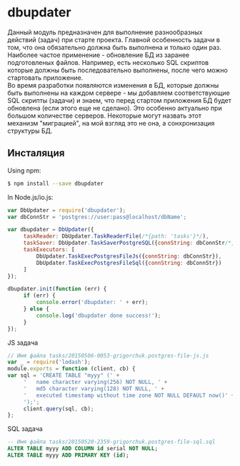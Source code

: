 ﻿# dbupdater

Данный модуль предназначен для выполнение разнообразных действий (задач) при старте проекта.
Главной особенность задачи в том, что она обязательно должна быть выполнена и только один раз.
Наиболее частое применение - обновление БД из заранее подготовленых файлов.
Например, есть несколько SQL скриптов которые должны быть последовательно выполнены, после чего можно стартовать приложение.
<br/>
Во время разработки появляются изменения в БД, которые должны быть выполнены на каждом сервере - мы добавляем соответствующие SQL скрипты (задачи)
и знаем, что перед стартом приложения БД будет обновлена (если этого еще не сделано). Это особенно актуально при большом количестве серверов.
Некоторые могут назвать этот механизм "миграцией", на мой взгляд это не она, а сонхронизация структуры БД.

## Инсталяция

Using npm:

```bash
$ npm install --save dbupdater
```

In Node.js/io.js:

```js
var DbUpdater = require('dbupdater');
var dbConnStr = 'postgres://user:pass@localhost/dbName';

var dbupdater = DbUpdater({
     taskReader: DbUpdater.TaskReaderFile(/*{path: 'tasks'}*/),
     taskSaver: DbUpdater.TaskSaverPostgreSQL({connString: dbConnStr/*, dbTable: 'tasks'*/}),
     taskExecutors: [
         DbUpdater.TaskExecPostgresFileJs({connString: dbConnStr}),
         DbUpdater.TaskExecPostgresFileSql({connString: dbConnStr})
     ]
});

dbupdater.init(function (err) {
     if (err) {
         console.error('dbupdater: ' + err);
     } else {
         console.log('dbupdater done success!');
     }
});
```

JS задача
```js
// Имя файла tasks/20150506-0053-grigorchuk.postgres-file-js.js
var _ = require('lodash');
module.exports = function (client, cb) {
var sql = 'CREATE TABLE "myyy" (' +
     '   name character varying(256) NOT NULL, ' +
     '   md5 character varying(128) NOT NULL, ' +
     '   executed timestamp without time zone NOT NULL DEFAULT now()' +
     ');';
     client.query(sql, cb);
};
```

SQL задача
```sql
-- Имя файла tasks/20150520-2359-grigorchuk.postgres-file-sql.sql
ALTER TABLE myyy ADD COLUMN id serial NOT NULL;
ALTER TABLE myyy ADD PRIMARY KEY (id);
```